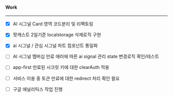 
#### Work
---
- [x] AI 시그널 Card 영역 코드분리 및 리팩토링
- [x] 팟캐스트 2일기준 localstorage 삭제로직 구현
- [x] ai 시그널 / 관심 시그널 파트 컴포넌트 통일화

- [ ] AI 시그널 멤버십 만료 에러에 따른 ai signal 관리 state 변경로직 확인/테스트
- [ ] app-first 만료된 시크릿 키에 대한 clearAuth 적용
- [ ] 서비스 이용 중 토큰 만료에 대한 redirect 처리 확인 필요
- [ ] 구글 애널리틱스 작업 진행
